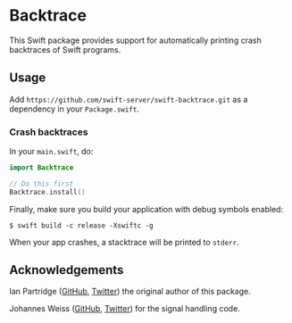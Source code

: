 # Backtrace

This Swift package provides support for automatically printing crash backtraces of Swift programs.

## Usage

Add `https://github.com/swift-server/swift-backtrace.git` as a dependency in your `Package.swift`.

### Crash backtraces

In your `main.swift`, do:

```swift
import Backtrace

// Do this first
Backtrace.install()
```

Finally, make sure you build your application with debug symbols enabled:

```
$ swift build -c release -Xswiftc -g
```

When your app crashes, a stacktrace will be printed to `stderr`.


## Acknowledgements

Ian Partridge ([GitHub](https://github.com/ianpartridge/), [Twitter](https://twitter.com/alfa)) the original author of this package.

Johannes Weiss ([GitHub](https://github.com/weissi), [Twitter](https://twitter.com/johannesweiss)) for the signal handling code.

